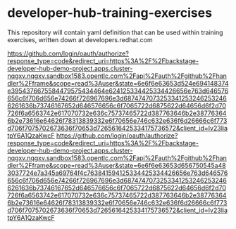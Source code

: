 # developer-hub-training-exercises
This repository will contain yaml definition that can be used within training exercises, written down at developers.redhat.com



https://github.com/login/oauth/authorize?response_type=code&redirect_uri=https%3A%2F%2Fbackstage-developer-hub-demo-project.apps.cluster-nqgxv.nqgxv.sandbox1583.opentlc.com%2Fapi%2Fauth%2Fgithub%2Fhandler%2Fframe&scope=read%3Auser&state=6e6f6e63653d524e694148374e3954376675584479575434464e624125334425334426656e763d646576656c6f706d656e74266f726967696e3d68747470732533412532462532466261636b73746167652d646576656c6f7065722d6875622d64656d6f2d70726f6a6563742e617070732e636c75737465722d387763646b2e387763646b2e73616e64626f78313839332e6f70656e746c632e636f6d26666c6f773d706f7075702673636f70653d7265616425334175736572&client_id=Iv23liatpY6A1QzaKwcF
https://github.com/login/oauth/authorize?response_type=code&redirect_uri=https%3A%2F%2Fbackstage-developer-hub-demo-project.apps.cluster-nqgxv.nqgxv.sandbox1583.opentlc.com%2Fapi%2Fauth%2Fgithub%2Fhandler%2Fframe&scope=read%3Auser&state=6e6f6e63653d656750545a483037724e7a345a69764f4c763841594125334425334426656e763d646576656c6f706d656e74266f726967696e3d68747470732533412532462532466261636b73746167652d646576656c6f7065722d6875622d64656d6f2d70726f6a6563742e617070732e636c75737465722d387763646b2e387763646b2e73616e64626f78313839332e6f70656e746c632e636f6d26666c6f773d706f7075702673636f70653d7265616425334175736572&client_id=Iv23liatpY6A1QzaKwcF